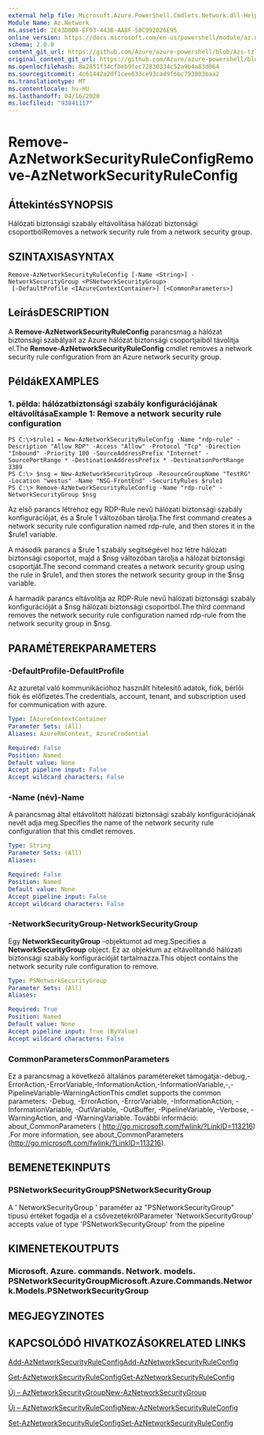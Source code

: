 ```yaml
---
external help file: Microsoft.Azure.PowerShell.Cmdlets.Network.dll-Help.xml
Module Name: Az.Network
ms.assetid: 2E43D0D8-EF93-443B-AA8F-58C992026E95
online version: https://docs.microsoft.com/en-us/powershell/module/az.network/remove-aznetworksecurityruleconfig
schema: 2.0.0
content_git_url: https://github.com/Azure/azure-powershell/blob/Azs-tzl/src/Network/Network/help/Remove-AzNetworkSecurityRuleConfig.md
original_content_git_url: https://github.com/Azure/azure-powershell/blob/Azs-tzl/src/Network/Network/help/Remove-AzNetworkSecurityRuleConfig.md
ms.openlocfilehash: 8a2851f34cfbeb9fec72830334c52a9b4a83d064
ms.sourcegitcommit: 4c61442a2df1cee633ce93cad9f6bc793803baa2
ms.translationtype: MT
ms.contentlocale: hu-HU
ms.lasthandoff: 04/16/2020
ms.locfileid: "93841117"
---
```

# <span data-ttu-id="f382c-101">Remove-AzNetworkSecurityRuleConfig</span><span class="sxs-lookup"><span data-stu-id="f382c-101">Remove-AzNetworkSecurityRuleConfig</span></span>

## <span data-ttu-id="f382c-102">Áttekintés</span><span class="sxs-lookup"><span data-stu-id="f382c-102">SYNOPSIS</span></span>
<span data-ttu-id="f382c-103">Hálózati biztonsági szabály eltávolítása hálózati biztonsági csoportból</span><span class="sxs-lookup"><span data-stu-id="f382c-103">Removes a network security rule from a network security group.</span></span>

## <span data-ttu-id="f382c-104">SZINTAXISA</span><span class="sxs-lookup"><span data-stu-id="f382c-104">SYNTAX</span></span>

```
Remove-AzNetworkSecurityRuleConfig [-Name <String>] -NetworkSecurityGroup <PSNetworkSecurityGroup>
 [-DefaultProfile <IAzureContextContainer>] [<CommonParameters>]
```

## <span data-ttu-id="f382c-105">Leírás</span><span class="sxs-lookup"><span data-stu-id="f382c-105">DESCRIPTION</span></span>
<span data-ttu-id="f382c-106">A **Remove-AzNetworkSecurityRuleConfig** parancsmag a hálózat biztonsági szabályait az Azure hálózat biztonsági csoportjaiból távolítja el.</span><span class="sxs-lookup"><span data-stu-id="f382c-106">The **Remove-AzNetworkSecurityRuleConfig** cmdlet removes a network security rule configuration from an Azure network security group.</span></span>

## <span data-ttu-id="f382c-107">Példák</span><span class="sxs-lookup"><span data-stu-id="f382c-107">EXAMPLES</span></span>

### <span data-ttu-id="f382c-108">1. példa: hálózatbiztonsági szabály konfigurációjának eltávolítása</span><span class="sxs-lookup"><span data-stu-id="f382c-108">Example 1: Remove a network security rule configuration</span></span>
```
PS C:\>$rule1 = New-AzNetworkSecurityRuleConfig -Name "rdp-rule" -Description "Allow RDP" -Access "Allow" -Protocol "Tcp" -Direction "Inbound" -Priority 100 -SourceAddressPrefix "Internet" -SourcePortRange * -DestinationAddressPrefix * -DestinationPortRange 3389
PS C:\> $nsg = New-AzNetworkSecurityGroup -ResourceGroupName "TestRG" -Location "westus" -Name "NSG-FrontEnd" -SecurityRules $rule1
PS C:\> Remove-AzNetworkSecurityRuleConfig -Name "rdp-rule" -NetworkSecurityGroup $nsg
```

<span data-ttu-id="f382c-109">Az első parancs létrehoz egy RDP-Rule nevű hálózati biztonsági szabály konfigurációját, és a $rule 1 változóban tárolja.</span><span class="sxs-lookup"><span data-stu-id="f382c-109">The first command creates a network security rule configuration named rdp-rule, and then stores it in the $rule1 variable.</span></span>

<span data-ttu-id="f382c-110">A második parancs a $rule 1 szabály segítségével hoz létre hálózati biztonsági csoportot, majd a $nsg változóban tárolja a hálózat biztonsági csoportját.</span><span class="sxs-lookup"><span data-stu-id="f382c-110">The second command creates a network security group using the rule in $rule1, and then stores the network security group in the $nsg variable.</span></span>

<span data-ttu-id="f382c-111">A harmadik parancs eltávolítja az RDP-Rule nevű hálózati biztonsági szabály konfigurációját a $nsg hálózati biztonsági csoportból.</span><span class="sxs-lookup"><span data-stu-id="f382c-111">The third command removes the network security rule configuration named rdp-rule from the network security group in $nsg.</span></span>

## <span data-ttu-id="f382c-112">PARAMÉTEREK</span><span class="sxs-lookup"><span data-stu-id="f382c-112">PARAMETERS</span></span>

### <span data-ttu-id="f382c-113">-DefaultProfile</span><span class="sxs-lookup"><span data-stu-id="f382c-113">-DefaultProfile</span></span>
<span data-ttu-id="f382c-114">Az azuretal való kommunikációhoz használt hitelesítő adatok, fiók, bérlői fiók és előfizetés.</span><span class="sxs-lookup"><span data-stu-id="f382c-114">The credentials, account, tenant, and subscription used for communication with azure.</span></span>

```yaml
Type: IAzureContextContainer
Parameter Sets: (All)
Aliases: AzureRmContext, AzureCredential

Required: False
Position: Named
Default value: None
Accept pipeline input: False
Accept wildcard characters: False
```

### <span data-ttu-id="f382c-115">-Name (név)</span><span class="sxs-lookup"><span data-stu-id="f382c-115">-Name</span></span>
<span data-ttu-id="f382c-116">A parancsmag által eltávolított hálózati biztonsági szabály konfigurációjának nevét adja meg.</span><span class="sxs-lookup"><span data-stu-id="f382c-116">Specifies the name of the network security rule configuration that this cmdlet removes.</span></span>

```yaml
Type: String
Parameter Sets: (All)
Aliases: 

Required: False
Position: Named
Default value: None
Accept pipeline input: False
Accept wildcard characters: False
```

### <span data-ttu-id="f382c-117">-NetworkSecurityGroup</span><span class="sxs-lookup"><span data-stu-id="f382c-117">-NetworkSecurityGroup</span></span>
<span data-ttu-id="f382c-118">Egy **NetworkSecurityGroup** -objektumot ad meg.</span><span class="sxs-lookup"><span data-stu-id="f382c-118">Specifies a **NetworkSecurityGroup** object.</span></span>
<span data-ttu-id="f382c-119">Ez az objektum az eltávolítandó hálózati biztonsági szabály konfigurációját tartalmazza.</span><span class="sxs-lookup"><span data-stu-id="f382c-119">This object contains the network security rule configuration to remove.</span></span>

```yaml
Type: PSNetworkSecurityGroup
Parameter Sets: (All)
Aliases: 

Required: True
Position: Named
Default value: None
Accept pipeline input: True (ByValue)
Accept wildcard characters: False
```

### <span data-ttu-id="f382c-120">CommonParameters</span><span class="sxs-lookup"><span data-stu-id="f382c-120">CommonParameters</span></span>
<span data-ttu-id="f382c-121">Ez a parancsmag a következő általános paramétereket támogatja:-debug,-ErrorAction,-ErrorVariable,-InformationAction,-InformationVariable,-,-PipelineVariable-WarningAction</span><span class="sxs-lookup"><span data-stu-id="f382c-121">This cmdlet supports the common parameters: -Debug, -ErrorAction, -ErrorVariable, -InformationAction, -InformationVariable, -OutVariable, -OutBuffer, -PipelineVariable, -Verbose, -WarningAction, and -WarningVariable.</span></span> <span data-ttu-id="f382c-122">További információ: about_CommonParameters ( http://go.microsoft.com/fwlink/?LinkID=113216) .</span><span class="sxs-lookup"><span data-stu-id="f382c-122">For more information, see about_CommonParameters (http://go.microsoft.com/fwlink/?LinkID=113216).</span></span>

## <span data-ttu-id="f382c-123">BEMENETEK</span><span class="sxs-lookup"><span data-stu-id="f382c-123">INPUTS</span></span>

### <span data-ttu-id="f382c-124">PSNetworkSecurityGroup</span><span class="sxs-lookup"><span data-stu-id="f382c-124">PSNetworkSecurityGroup</span></span>
<span data-ttu-id="f382c-125">A ' NetworkSecurityGroup ' paraméter az "PSNetworkSecurityGroup" típusú értéket fogadja el a csővezetékről</span><span class="sxs-lookup"><span data-stu-id="f382c-125">Parameter 'NetworkSecurityGroup' accepts value of type 'PSNetworkSecurityGroup' from the pipeline</span></span>

## <span data-ttu-id="f382c-126">KIMENETEK</span><span class="sxs-lookup"><span data-stu-id="f382c-126">OUTPUTS</span></span>

### <span data-ttu-id="f382c-127">Microsoft. Azure. commands. Network. models. PSNetworkSecurityGroup</span><span class="sxs-lookup"><span data-stu-id="f382c-127">Microsoft.Azure.Commands.Network.Models.PSNetworkSecurityGroup</span></span>

## <span data-ttu-id="f382c-128">MEGJEGYZI</span><span class="sxs-lookup"><span data-stu-id="f382c-128">NOTES</span></span>

## <span data-ttu-id="f382c-129">KAPCSOLÓDÓ HIVATKOZÁSOK</span><span class="sxs-lookup"><span data-stu-id="f382c-129">RELATED LINKS</span></span>

[<span data-ttu-id="f382c-130">Add-AzNetworkSecurityRuleConfig</span><span class="sxs-lookup"><span data-stu-id="f382c-130">Add-AzNetworkSecurityRuleConfig</span></span>](./Add-AzNetworkSecurityRuleConfig.md)

[<span data-ttu-id="f382c-131">Get-AzNetworkSecurityRuleConfig</span><span class="sxs-lookup"><span data-stu-id="f382c-131">Get-AzNetworkSecurityRuleConfig</span></span>](./Get-AzNetworkSecurityRuleConfig.md)

[<span data-ttu-id="f382c-132">Új – AzNetworkSecurityGroup</span><span class="sxs-lookup"><span data-stu-id="f382c-132">New-AzNetworkSecurityGroup</span></span>](./New-AzNetworkSecurityGroup.md)

[<span data-ttu-id="f382c-133">Új – AzNetworkSecurityRuleConfig</span><span class="sxs-lookup"><span data-stu-id="f382c-133">New-AzNetworkSecurityRuleConfig</span></span>](./New-AzNetworkSecurityRuleConfig.md)

[<span data-ttu-id="f382c-134">Set-AzNetworkSecurityRuleConfig</span><span class="sxs-lookup"><span data-stu-id="f382c-134">Set-AzNetworkSecurityRuleConfig</span></span>](./Set-AzNetworkSecurityRuleConfig.md)


